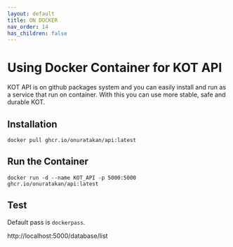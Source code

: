 ```yaml
---
layout: default
title: ON DOCKER
nav_order: 14
has_children: false
---
```


# Using Docker Container for KOT API

KOT API is on github packages system and you can easily install and run as a service that run on container. With this you can use more stable, safe and durable KOT.

## Installation
```console
docker pull ghcr.io/onuratakan/api:latest
```

## Run the Container
```console 
docker run -d --name KOT_API -p 5000:5000 ghcr.io/onuratakan/api:latest
```

## Test
Default pass is `dockerpass`.

http://localhost:5000/database/list